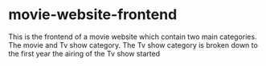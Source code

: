 # movie-website-frontend
This is the frontend of a movie website which contain two main categories. The movie and Tv show category. The Tv show category is broken down to the first year the airing of the Tv show started
